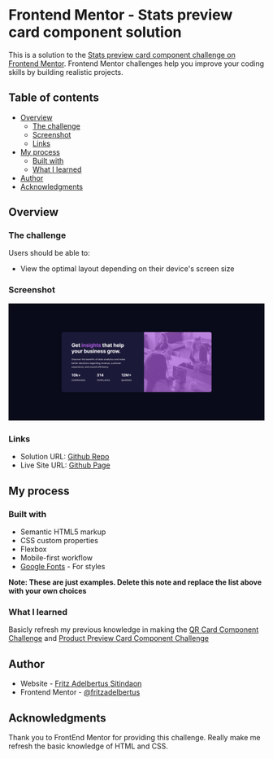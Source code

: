 # Frontend Mentor - Stats preview card component solution

This is a solution to the [Stats preview card component challenge on Frontend Mentor](https://www.frontendmentor.io/challenges/stats-preview-card-component-8JqbgoU62). Frontend Mentor challenges help you improve your coding skills by building realistic projects. 

## Table of contents

- [Overview](#overview)
  - [The challenge](#the-challenge)
  - [Screenshot](#screenshot)
  - [Links](#links)
- [My process](#my-process)
  - [Built with](#built-with)
  - [What I learned](#what-i-learned)
- [Author](#author)
- [Acknowledgments](#acknowledgments)

## Overview

### The challenge

Users should be able to:

- View the optimal layout depending on their device's screen size

### Screenshot

![](./screenshot.png)

### Links

- Solution URL: [Github Repo](https://github.com/fritzadelbertus/FEM_Stats-Preview-Card-Component)
- Live Site URL: [Github Page](https://fritzadelbertus.github.io/FEM_Stats-Preview-Card-Component/)

## My process

### Built with

- Semantic HTML5 markup
- CSS custom properties
- Flexbox
- Mobile-first workflow
- [Google Fonts](https://fonts.googleapis.com/css2?family=Inter:wght@400;700&family=Lexend+Deca&display=swap) - For styles

**Note: These are just examples. Delete this note and replace the list above with your own choices**

### What I learned

Basicly refresh my previous knowledge in making the [QR Card Component Challenge](https://github.com/fritzadelbertus/FEM_QR-Code-Component) and [Product Preview Card Component Challenge](https://github.com/fritzadelbertus/FEM_Product-preview-card-component)

## Author

- Website - [Fritz Adelbertus Sitindaon](https://www.furitsu.site)
- Frontend Mentor - [@fritzadelbertus](https://www.frontendmentor.io/profile/fritzadelbertus)

## Acknowledgments

Thank you to FrontEnd Mentor for providing this challenge. Really make me refresh the basic knowledge of HTML and CSS.
